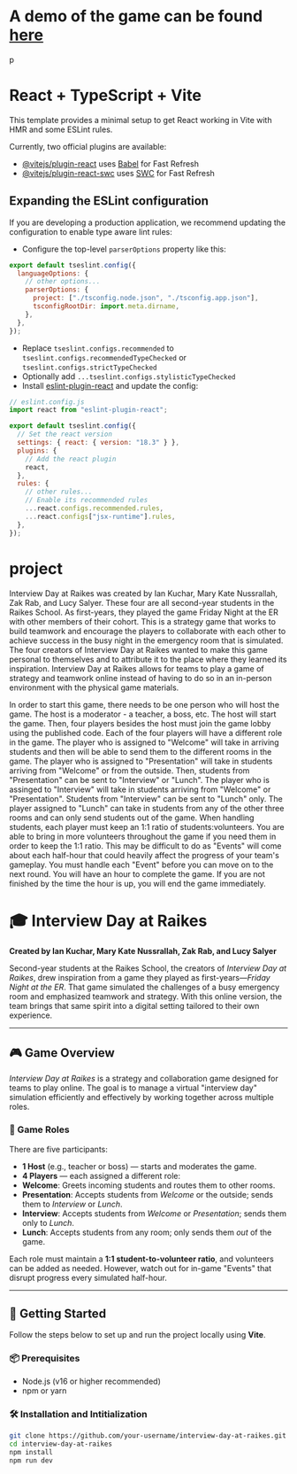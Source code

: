 # A demo of the game can be found [here](https://www.youtube.com/watch?v=V892k2bjBBs)
p
# React + TypeScript + Vite

This template provides a minimal setup to get React working in Vite with HMR and some ESLint rules.

Currently, two official plugins are available:

- [@vitejs/plugin-react](https://github.com/vitejs/vite-plugin-react/blob/main/packages/plugin-react/README.md) uses [Babel](https://babeljs.io/) for Fast Refresh
- [@vitejs/plugin-react-swc](https://github.com/vitejs/vite-plugin-react-swc) uses [SWC](https://swc.rs/) for Fast Refresh

## Expanding the ESLint configuration

If you are developing a production application, we recommend updating the configuration to enable type aware lint rules:

- Configure the top-level `parserOptions` property like this:

```js
export default tseslint.config({
  languageOptions: {
    // other options...
    parserOptions: {
      project: ["./tsconfig.node.json", "./tsconfig.app.json"],
      tsconfigRootDir: import.meta.dirname,
    },
  },
});
```

- Replace `tseslint.configs.recommended` to `tseslint.configs.recommendedTypeChecked` or `tseslint.configs.strictTypeChecked`
- Optionally add `...tseslint.configs.stylisticTypeChecked`
- Install [eslint-plugin-react](https://github.com/jsx-eslint/eslint-plugin-react) and update the config:

```js
// eslint.config.js
import react from "eslint-plugin-react";

export default tseslint.config({
  // Set the react version
  settings: { react: { version: "18.3" } },
  plugins: {
    // Add the react plugin
    react,
  },
  rules: {
    // other rules...
    // Enable its recommended rules
    ...react.configs.recommended.rules,
    ...react.configs["jsx-runtime"].rules,
  },
});
```

# project

Interview Day at Raikes was created by Ian Kuchar, Mary Kate Nussrallah, Zak Rab, and Lucy Salyer. These four are all second-year students in the Raikes School. As first-years, they played the game Friday Night at the ER with other members of their cohort. This is a strategy game that works to build teamwork and encourage the players to collaborate with each other to achieve success in the busy night in the emergency room that is simulated. The four creators of Interview Day at Raikes wanted to make this game personal to themselves and to attribute it to the place where they learned its inspiration. Interview Day at Raikes allows for teams to play a game of strategy and teamwork online instead of having to do so in an in-person environment with the physical game materials.

In order to start this game, there needs to be one person who will host the game. The host is a moderator - a teacher, a boss, etc. The host will start the game. Then, four players besides the host must join the game lobby using the published code. Each of the four players will have a different role in the game. The player who is assigned to "Welcome" will take in arriving students and then will be able to send them to the different rooms in the game. The player who is assigned to "Presentation" will take in students arriving from "Welcome" or from the outside. Then, students from "Presentation" can be sent to "Interview" or "Lunch". The player who is assinged to "Interview" will take in students arriving from "Welcome" or "Presentation". Students from "Interview" can be sent to "Lunch" only. The player assigned to "Lunch" can take in students from any of the other three rooms and can only send students out of the game. When handling students, each player must keep an 1:1 ratio of students:volunteers. You are able to bring in more volunteers throughout the game if you need them in order to keep the 1:1 ratio. This may be difficult to do as "Events" will come about each half-hour that could heavily affect the progress of your team's gameplay. You must handle each "Event" before you can move on to the next round. You will have an hour to complete the game. If you are not finished by the time the hour is up, you will end the game immediately.

# 🎓 Interview Day at Raikes

**Created by Ian Kuchar, Mary Kate Nussrallah, Zak Rab, and Lucy Salyer**

Second-year students at the Raikes School, the creators of _Interview Day at Raikes_, drew inspiration from a game they played as first-years—_Friday Night at the ER_. That game simulated the challenges of a busy emergency room and emphasized teamwork and strategy. With this online version, the team brings that same spirit into a digital setting tailored to their own experience.

---

## 🎮 Game Overview

_Interview Day at Raikes_ is a strategy and collaboration game designed for teams to play online. The goal is to manage a virtual "interview day" simulation efficiently and effectively by working together across multiple roles.

### 👤 Game Roles

There are five participants:

- **1 Host** (e.g., teacher or boss) — starts and moderates the game.
- **4 Players** — each assigned a different role:
- **Welcome**: Greets incoming students and routes them to other rooms.
- **Presentation**: Accepts students from _Welcome_ or the outside; sends them to _Interview_ or _Lunch_.
- **Interview**: Accepts students from _Welcome_ or _Presentation_; sends them only to _Lunch_.
- **Lunch**: Accepts students from any room; only sends them _out_ of the game.

Each role must maintain a **1:1 student-to-volunteer ratio**, and volunteers can be added as needed. However, watch out for in-game "Events" that disrupt progress every simulated half-hour.

---

## 🚀 Getting Started

Follow the steps below to set up and run the project locally using **Vite**.

### 📦 Prerequisites

- Node.js (v16 or higher recommended)
- npm or yarn

### 🛠️ Installation and Intitialization

```bash
git clone https://github.com/your-username/interview-day-at-raikes.git
cd interview-day-at-raikes
npm install
npm run dev





```
